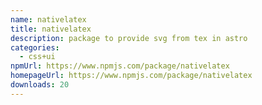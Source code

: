 ```yaml
---
name: nativelatex
title: nativelatex
description: package to provide svg from tex in astro
categories:
  - css+ui
npmUrl: https://www.npmjs.com/package/nativelatex
homepageUrl: https://www.npmjs.com/package/nativelatex
downloads: 20
---
```


